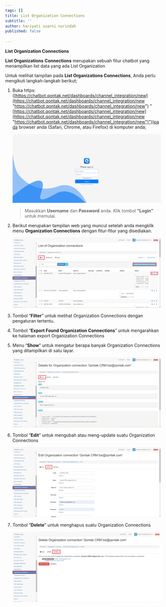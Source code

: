 ```yaml
---
tags: []
title: List Organization Connections
subtitle: ''
author: hariyati suarni nurindah
published: false

---
```

**List Organization Connections**

**List Organizations** **Connections** merupakan sebuah fitur chatbot yang menampilkan list data yang ada List Organization

Untuk melihat tampilan pada **List Organizations Connections**, Anda perlu mengikuti langkah-langkah berikut;

1. Buka https: ([https://chatbot.qontak.net/dashboards/channel_integration/new](https://chatbot.qontak.net/dashboards/channel_integration/new "https://chatbot.qontak.net/dashboards/channel_integration/new") "[https://chatbot.qontak.net/dashboards/channel_integration/new](https://chatbot.qontak.net/dashboards/channel_integration/new "https://chatbot.qontak.net/dashboards/channel_integration/new")"))pada browser anda (Safari, Chrome, atau Firefox) di komputer anda;

   ![](/uploads/channell.PNG)

   > Masukkan **Username** dan **Password** anda. Klik tombol **“Login”** untuk memulai.
2. Berikut merupakan tampilan web yang muncul setelah anda mengklik menu **Organization Connections** dengan fitur-fitur yang disediakan.

   ![](/uploads/organization-connection1.PNG)
3. Tombol “**Filter**” untuk melihat Organization Connections dengan pengaturan tertentu.
4. Tombol “**Export Found Organization Connections**” untuk mengarahkan ke halaman export Organization Connections
5. Menu “**Show**” untuk mengatur berapa banyak Organization Connections yang ditampilkan di satu layar.

   ![](/uploads/organization-connection2.PNG)
6. Tombol “**Edit**” untuk mengubah atau meng-update suatu Organization Connections

   ![](/uploads/organization-connection3.PNG)
7. Tombol “**Delete**” untuk menghapus suatu Organization Connections

   ![](/uploads/organization-connection4.PNG)